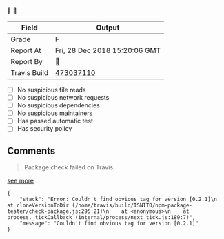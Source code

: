:robot: :rotating_light:

| Field | Output |
|----|----|
| Grade | F |
| Report At | Fri, 28 Dec 2018 15:20:06 GMT |
| Report By | :robot: |
| Travis Build | [473037110](https://travis-ci.org/ISNIT0/npm-package-tester/builds/473037110) |
    
- [ ] No suspicious file reads
- [ ] No suspicious network requests
- [ ] No suspicious dependencies
- [ ] No suspicious maintainers
- [ ] Has passed automatic test
- [ ] Has security policy

## Comments
> Package check failed on Travis.

[see more](https://travis-ci.org/ISNIT0/npm-package-tester/branches)

```
{
	"stack": "Error: Couldn't find obvious tag for version [0.2.1]\n    at cloneVersionToDir (/home/travis/build/ISNIT0/npm-package-tester/check-package.js:295:21)\n    at <anonymous>\n    at process._tickCallback (internal/process/next_tick.js:189:7)",
	"message": "Couldn't find obvious tag for version [0.2.1]"
}
```

